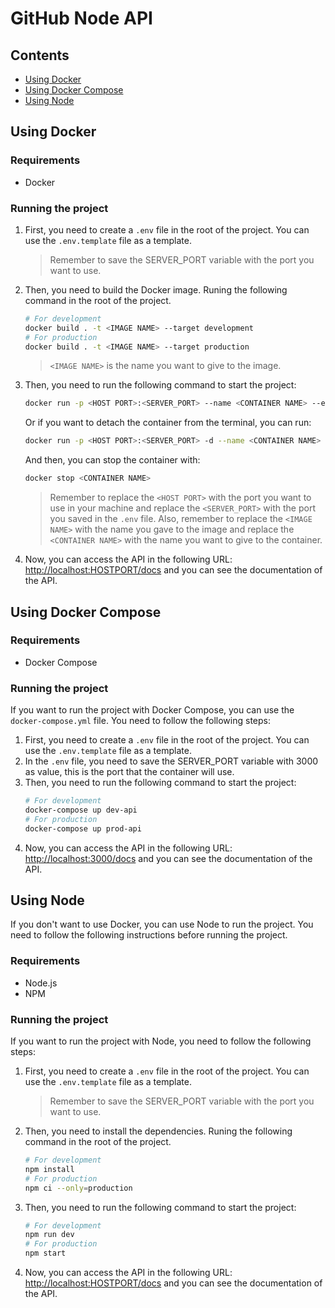 # GitHub Node API

## Contents

- [Using Docker](#using-docker)
- [Using Docker Compose](#using-docker-compose)
- [Using Node](#using-node)

## Using Docker

### Requirements
- Docker

### Running the project

1. First, you need to create a `.env` file in the root of the project. You can use the `.env.template` file as a template.

    > Remember to save the SERVER_PORT variable with the port you want to use.

2. Then, you need to build the Docker image. Runing the following command in the root of the project.
    ```bash
    # For development
    docker build . -t <IMAGE NAME> --target development
    # For production
    docker build . -t <IMAGE NAME> --target production
    ```
    > `<IMAGE NAME>` is the name you want to give to the image.

3. Then, you need to run the following command to start the project:
    ```bash
    docker run -p <HOST PORT>:<SERVER_PORT> --name <CONTAINER NAME> --env-file .env <IMAGE NAME>
    ```
    Or if you want to detach the container from the terminal, you can run:
    ```bash
    docker run -p <HOST PORT>:<SERVER_PORT> -d --name <CONTAINER NAME> --env-file .env <IMAGE NAME>
    ```
    And then, you can stop the container with:
    ```bash
    docker stop <CONTAINER NAME>
    ```

    > Remember to replace the `<HOST PORT>` with the port you want to use in your machine and replace the `<SERVER_PORT>` with the port you saved in the `.env` file. Also, remember to replace the `<IMAGE NAME>` with the name you gave to the image and replace the `<CONTAINER NAME>` with the name you want to give to the container.
4. Now, you can access the API in the following URL: [http://localhost:HOSTPORT/docs](http://localhost:HOSTPORT/docs) and you can see the documentation of the API.

## Using Docker Compose

### Requirements
- Docker Compose

### Running the project
If you want to run the project with Docker Compose, you can use the `docker-compose.yml` file. You need to follow the following steps:
1. First, you need to create a `.env` file in the root of the project. You can use the `.env.template` file as a template.
2. In the `.env` file, you need to save the SERVER_PORT variable with 3000 as value, this is the port that the container will use.
3. Then, you need to run the following command to start the project:
    ```bash
    # For development
    docker-compose up dev-api
    # For production
    docker-compose up prod-api
    ```
4. Now, you can access the API in the following URL: [http://localhost:3000/docs](http://localhost:3000/docs) and you can see the documentation of the API.

## Using Node
If you don't want to use Docker, you can use Node to run the project. You need to follow the following instructions before running the project.

### Requirements
- Node.js
- NPM

### Running the project
If you want to run the project with Node, you need to follow the following steps:

1. First, you need to create a `.env` file in the root of the project. You can use the `.env.template` file as a template.

    > Remember to save the SERVER_PORT variable with the port you want to use.

2. Then, you need to install the dependencies. Runing the following command in the root of the project.
    ```bash
    # For development
    npm install
    # For production
    npm ci --only=production
    ```

3. Then, you need to run the following command to start the project:
    ```bash
    # For development
    npm run dev
    # For production
    npm start
    ```

4. Now, you can access the API in the following URL: [http://localhost:HOSTPORT/docs](http://localhost:HOSTPORT/docs) and you can see the documentation of the API.